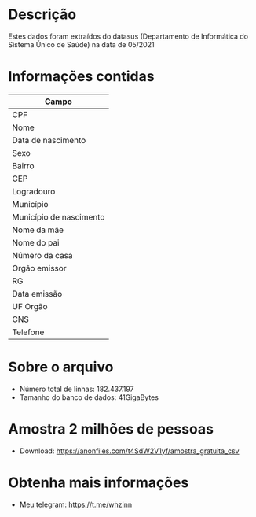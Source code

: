 

# Descrição 
Estes dados foram extraídos do datasus (Departamento de Informática do Sistema Único de Saúde)
na data de 05/2021

# Informações contidas
| Campo |
| --- |
| CPF |
| Nome |
| Data de nascimento |
| Sexo |
| Bairro |
| CEP |
| Logradouro |
| Município | 
| Município de nascimento |
| Nome da mãe |
| Nome do pai | 
| Número da casa |
| Orgão emissor |
| RG |
| Data emissão |
| UF Orgão |
| CNS |
| Telefone |

# Sobre o arquivo
* Número total de linhas: 182.437.197
* Tamanho do banco de dados: 41GigaBytes

# Amostra 2 milhões de pessoas
* Download: https://anonfiles.com/t4SdW2V1yf/amostra_gratuita_csv

# Obtenha mais informações 
* Meu telegram: https://t.me/whzinn
